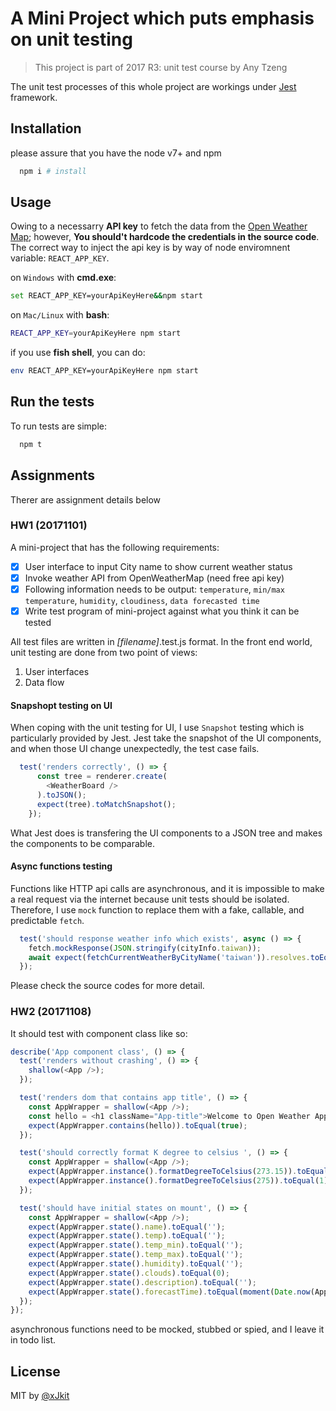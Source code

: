 # A Mini Project which puts emphasis on unit testing

> This project is part of 2017 R3: unit test course by Any Tzeng

The unit test processes of this whole project are workings under [Jest](https://github.com/facebook/jest) framework.

## Installation

please assure that you have the node v7+ and npm

```sh
  npm i # install
```

## Usage

Owing to a necessarry **API key** to fetch the data from the [Open Weather Map](https://openweathermap.org); however, **You should't hardcode the credentials in the source code**. The correct way to inject the api key is by way of node enviromnent variable: `REACT_APP_KEY`.

on `Windows` with **cmd.exe**:

```sh
set REACT_APP_KEY=yourApiKeyHere&&npm start
```

on `Mac/Linux` with **bash**:

```sh
REACT_APP_KEY=yourApiKeyHere npm start
```

if you use **fish shell**, you can do:

```sh
env REACT_APP_KEY=yourApiKeyHere npm start
```

## Run the tests

To run tests are simple:

```sh
  npm t
```

## Assignments

Therer are assignment details below

### HW1 (20171101)

A mini-project that has the following requirements:

- [x] User interface to input City name to show current weather status
- [x] Invoke weather API from OpenWeatherMap (need free api key)
- [x] Following information needs to be output: `temperature`, `min/max temperature`, `humidity`, `cloudiness`, `data forecasted time`
- [x] Write test program of mini-project against what you think it can be tested

All test files are written in *[filename]*.test.js format. In the front end world, unit testing are done from two point of views:

  1. User interfaces
  2. Data flow

#### Snapshopt testing on UI

When coping with the unit testing for UI, I use `Snapshot` testing which is particularly provided by Jest. Jest take the snapshot of the UI components, and when those UI change unexpectedly, the test case fails.

```js
  test('renders correctly', () => {
      const tree = renderer.create(
        <WeatherBoard />
      ).toJSON();
      expect(tree).toMatchSnapshot();
    });
```

What Jest does is transfering the UI components to a JSON tree and makes the components to be comparable.

#### Async functions testing

Functions like HTTP api calls are asynchronous, and it is impossible to make a real request via the internet because unit tests should be isolated. Therefore, I use `mock` function to replace them with a fake, callable, and predictable `fetch`.

```js
  test('should response weather info which exists', async () => {
    fetch.mockResponse(JSON.stringify(cityInfo.taiwan));
    await expect(fetchCurrentWeatherByCityName('taiwan')).resolves.toEqual(cityInfo.taiwan);
  });
```

Please check the source codes for more detail.

### HW2 (20171108)

It should test with component class like so:

```js
describe('App component class', () => {
  test('renders without crashing', () => {
    shallow(<App />);
  });

  test('renders dom that contains app title', () => {
    const AppWrapper = shallow(<App />);
    const hello = <h1 className="App-title">Welcome to Open Weather App</h1>;
    expect(AppWrapper.contains(hello)).toEqual(true);
  });

  test('should correctly format K degree to celsius ', () => {
    const AppWrapper = shallow(<App />);
    expect(AppWrapper.instance().formatDegreeToCelsius(273.15)).toEqual(0);
    expect(AppWrapper.instance().formatDegreeToCelsius(275)).toEqual(1);
  });

  test('should have initial states on mount', () => {
    const AppWrapper = shallow(<App />);
    expect(AppWrapper.state().name).toEqual('');
    expect(AppWrapper.state().temp).toEqual('');
    expect(AppWrapper.state().temp_min).toEqual('');
    expect(AppWrapper.state().temp_max).toEqual('');
    expect(AppWrapper.state().humidity).toEqual('');
    expect(AppWrapper.state().clouds).toEqual(0);
    expect(AppWrapper.state().description).toEqual('');
    expect(AppWrapper.state().forecastTime).toEqual(moment(Date.now(App)).format('YYYY 年 MM 月 DD 日'));
  });
});
```

asynchronous functions need to be mocked, stubbed or spied, and I leave it in todo list.

## License

MIT by [@xJkit](https://github.com/xJkit)